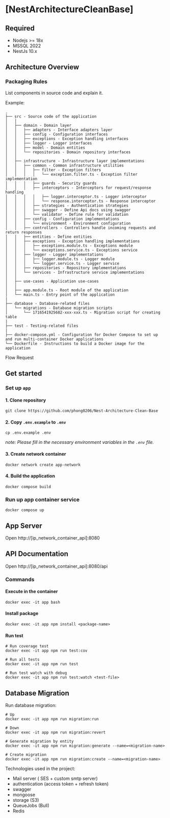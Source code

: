 # [NestArchitectureCleanBase]

## Required

- Nodejs >= 18x
- MSSQL 2022
- NestJs 10.x

## Architecture Overview

### Packaging Rules

List components in source code and explain it.

Example:

```
.
├── src - Source code of the application
│   │
│   ├── domain - Domain layer
│   │   ├── adapters - Interface adapters layer
│   │   ├── config - Configuration interfaces
│   │   ├── exceptions - Exception handling interfaces
│   │   ├── logger - Logger interfaces
│   │   ├── model - Domain entities
│   │   └── repositories - Domain repository interfaces
│   │
│   ├── infrastructure - Infrastructure layer implementations
│   │   ├── common - Common infrastructure utilities
│   │   │   ├── filter - Exception filters
│   │   │   │   └── exception.filter.ts - Exception filter implementation
│   │   │   ├── guards - Security guards
│   │   │   ├── interceptors - Interceptors for request/response handling
│   │   │   │   ├── logger.interceptor.ts - Logger interceptor
│   │   │   │   └── response.interceptor.ts - Response interceptor
│   │   │   ├── strategies - Authentication strategies
│   │   │   ├── swagger - Define Api docs using swagger
│   │   │   └── validator - Define rule for validation
│   │   ├── config - Configuration implementations
│   │   │   └── environment - Environment configuration
│   │   ├── controllers - Controllers handle incoming requests and return responses
│   │   ├── entities - Define entities
│   │   ├── exceptions - Exception handling implementations
│   │   │   ├── exceptions.module.ts - Exceptions module
│   │   │   └── exceptions.service.ts - Exceptions service
│   │   ├── logger - Logger implementations
│   │   │   ├── logger.module.ts - Logger module
│   │   │   └── logger.service.ts - Logger service
│   │   ├── repositories - Repository implementations
│   │   └── services - Infrastructure service implementations
│   │
│   ├── use-cases - Application use-cases
│   │
│   ├── app.module.ts - Root module of the application
│   └── main.ts - Entry point of the application
|
├── database - Database-related files
│   └── migrations - Database migration scripts
│       └── 1716541925682-xxx-xxx.ts - Migration script for creating table
|
├── test - Testing-related files
|
├── docker-compose.yml - Configuration for Docker Compose to set up and run multi-container Docker applications
└── Dockerfile - Instructions to build a Docker image for the application
```

Flow Request



## Get started

### Set up `app`

#### 1. Clone repository

```console
git clone https://github.com/phong0206/Nest-Architecture-Clean-Base
```

#### 2. Copy `.env.example` to `.env`

```console
cp .env.example .env
```

_note: Please fill in the necessary environment variables in the `.env` file._

#### 3. Create network container

```console
docker network create app-network
```

#### 4. Build the application

```console
docker compose build
```

### Run up app container service

```console
docker compose up
```

## App Server

Open http://[ip_network_container_api]:8080

## API Documentation

Open http://[ip_network_container_api]:8080/api

### Commands

#### Execute in the container

```console
docker exec -it app bash
```

#### Install package

```console
docker exec -it app npm install <package-name>
```

#### Run test

```console
# Run coverage test
docker exec -it app npm run test:cov

# Run all tests
docker exec -it app npm run test

# Run test watch with debug
docker exec -it app npm run test:watch <test-file>
```

## Database Migration

Run database migration:

```console
# Up
docker exec -it app npm run migration:run

# Down
docker exec -it app npm run migration:revert

# Generate migration by entity
docker exec -it app npm run migration:generate --name=<migration-name>

# Create migration
docker exec -it app npm run migration:create --name=<migration-name>
```
Technologies used in the project:
- Mail server ( SES + custom smtp server)
- authentication (access token + refresh token)
- swagger
- mongoose
- storage (S3)
- QueueJobs (Bull)
- Redis
